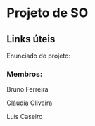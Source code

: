 # Projeto de SO

## Links úteis
Enunciado do projeto: 

### Membros:
Bruno Ferreira

Cláudia Oliveira

Luís Caseiro

